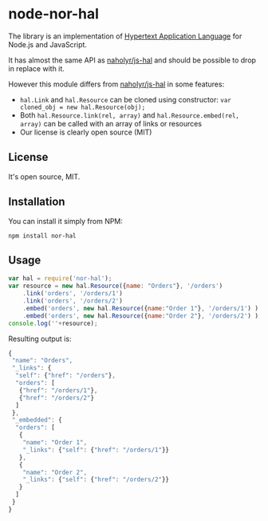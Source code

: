 node-nor-hal
============

The library is an implementation of [Hypertext Application Language](http://stateless.co/hal_specification.html) for Node.js and JavaScript.

It has almost the same API as [naholyr/js-hal](https://npmjs.org/package/hal) and should be possible to drop in replace with it.

However this module differs from [naholyr/js-hal](https://npmjs.org/package/hal) in some features:

 * `hal.Link` and `hal.Resource` can be cloned using constructor: `var cloned_obj = new hal.Resource(obj);`
 * Both `hal.Resource.link(rel, array)` and `hal.Resource.embed(rel, array)` can be called with an array of links or resources
 * Our license is clearly open source (MIT)

License
-------

It's open source, MIT.

Installation
------------

You can install it simply from NPM:

	npm install nor-hal

Usage
-----

```javascript
var hal = require('nor-hal');
var resource = new hal.Resource({name: "Orders"}, '/orders')
	.link('orders', '/orders/1')
	.link('orders', '/orders/2')
	.embed('orders', new hal.Resource({name:"Order 1"}, '/orders/1') )
	.embed('orders', new hal.Resource({name:"Order 2"}, '/orders/2') );
console.log(''+resource);
```

Resulting output is:

```javascript
{
 "name": "Orders",
 "_links": {
  "self": {"href": "/orders"},
  "orders": [
   {"href": "/orders/1"},
   {"href": "/orders/2"}
  ]
 },
 "_embedded": {
  "orders": [
   {
    "name": "Order 1",
    "_links": {"self": {"href": "/orders/1"}}
   },
   {
    "name": "Order 2",
    "_links": {"self": {"href": "/orders/2"}}
   }
  ]
 }
}
```

